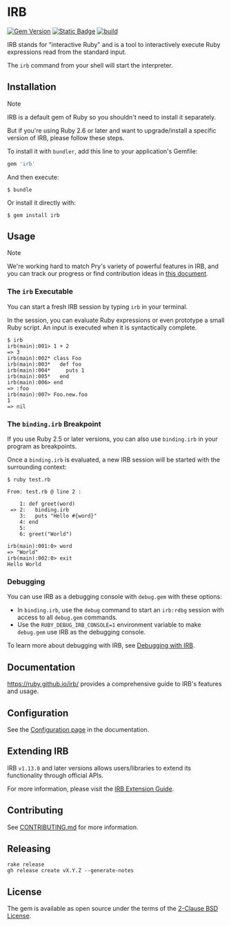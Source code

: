 # IRB

[![Gem Version](https://badge.fury.io/rb/irb.svg)](https://badge.fury.io/rb/irb)
[![Static Badge](https://img.shields.io/badge/RDoc-flat?style=flat&label=documentation&link=https%3A%2F%2Fruby.github.io%2Firb%2F)](https://ruby.github.io/irb/)
[![build](https://github.com/ruby/irb/actions/workflows/test.yml/badge.svg)](https://github.com/ruby/irb/actions/workflows/test.yml)

IRB stands for "interactive Ruby" and is a tool to interactively execute Ruby expressions read from the standard input.

The `irb` command from your shell will start the interpreter.

## Installation

> [!Note]
>
> IRB is a default gem of Ruby so you shouldn't need to install it separately.
>
> But if you're using Ruby 2.6 or later and want to upgrade/install a specific version of IRB, please follow these steps.

To install it with `bundler`, add this line to your application's Gemfile:

```ruby
gem 'irb'
```

And then execute:

```shell
$ bundle
```

Or install it directly with:

```shell
$ gem install irb
```

## Usage

> [!Note]
>
> We're working hard to match Pry's variety of powerful features in IRB, and you can track our progress or find contribution ideas in [this document](https://ruby.github.io/irb/COMPARED_WITH_PRY_md.html).

### The `irb` Executable

You can start a fresh IRB session by typing `irb` in your terminal.

In the session, you can evaluate Ruby expressions or even prototype a small Ruby script. An input is executed when it is syntactically complete.

```shell
$ irb
irb(main):001> 1 + 2
=> 3
irb(main):002* class Foo
irb(main):003*   def foo
irb(main):004*     puts 1
irb(main):005*   end
irb(main):006> end
=> :foo
irb(main):007> Foo.new.foo
1
=> nil
```

### The `binding.irb` Breakpoint

If you use Ruby 2.5 or later versions, you can also use `binding.irb` in your program as breakpoints.

Once a `binding.irb` is evaluated, a new IRB session will be started with the surrounding context:

```shell
$ ruby test.rb

From: test.rb @ line 2 :

    1: def greet(word)
 => 2:   binding.irb
    3:   puts "Hello #{word}"
    4: end
    5:
    6: greet("World")

irb(main):001:0> word
=> "World"
irb(main):002:0> exit
Hello World
```

### Debugging

You can use IRB as a debugging console with `debug.gem` with these options:

- In `binding.irb`, use the `debug` command to start an `irb:rdbg` session with access to all `debug.gem` commands.
- Use the `RUBY_DEBUG_IRB_CONSOLE=1` environment variable to make `debug.gem` use IRB as the debugging console.

To learn more about debugging with IRB, see [Debugging with IRB](https://ruby.github.io/irb/#label-Debugging+with+IRB).

## Documentation

https://ruby.github.io/irb/ provides a comprehensive guide to IRB's features and usage.

## Configuration

See the [Configuration page](https://ruby.github.io/irb/Configurations_md.html) in the documentation.

## Extending IRB

IRB `v1.13.0` and later versions allows users/libraries to extend its functionality through official APIs.

For more information, please visit the [IRB Extension Guide](https://ruby.github.io/irb/EXTEND_IRB_md.html).

## Contributing

See [CONTRIBUTING.md](./CONTRIBUTING.md) for more information.

## Releasing

```
rake release
gh release create vX.Y.Z --generate-notes
```

## License

The gem is available as open source under the terms of the [2-Clause BSD License](https://opensource.org/licenses/BSD-2-Clause).

